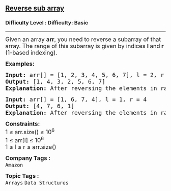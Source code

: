 <h2><a href="https://www.geeksforgeeks.org/problems/reverse-sub-array5620/1?page=1&category=Arrays&difficulty=Basic&status=unsolved,attempted&sortBy=submissions">Reverse sub array</a></h2><h3>Difficulty Level : Difficulty: Basic</h3><hr><div class="problems_problem_content__Xm_eO"><p><span style="font-size: 18px;">Given an array <strong>a</strong><strong>rr</strong>, you need to reverse a subarray of that array. The range of this subarray is given by indices <strong>l </strong>and<strong> r </strong>(1-based indexing).</span></p>
<p><span style="font-size: 18px;"><strong>Examples:</strong></span></p>
<pre><span style="font-size: 18px;"><strong>Input: </strong>arr[] = [1, 2, 3, 4, 5, 6, 7], l = 2, r = 4
<strong>Output: </strong>[1, 4, 3, 2, 5, 6, 7]
<strong>Explanation:</strong> After reversing the elements in range 2 to 4 (2, 3, 4), modified array is 1, <strong>4, 3, 2</strong>, 5, 6, 7.</span></pre>
<pre><span style="font-size: 18px;"><strong>Input:</strong> arr[] = [1, 6, 7, 4], l = 1, r = 4
<strong>Output: </strong>[4, 7, 6, 1]
<strong>Explanation: </strong>After reversing the elements in range 1 to 4 (1, 6, 7, 4), modified array is <strong>4, 7, 6, 1</strong>.
</span></pre>
<p><span style="font-size: 18px;"><strong>Constraints:</strong><br>1 ≤ arr.size() ≤ 10<sup>6</sup><br>1 ≤ arr[i] ≤ 10<sup>6</sup><br>1 ≤ l ≤ r ≤ arr.size()</span></p></div><p><span style=font-size:18px><strong>Company Tags : </strong><br><code>Amazon</code>&nbsp;<br><p><span style=font-size:18px><strong>Topic Tags : </strong><br><code>Arrays</code>&nbsp;<code>Data Structures</code>&nbsp;